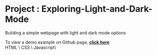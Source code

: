 # Project : Exploring-Light-and-Dark-Mode
Building a simple webpage with light and dark mode options

To view a demo example on Github page, **[click here](https://criscrispy.github.io/Exploring-Light-and-Dark-Mode/)**\
HTML \ CSS \ Javascript\


